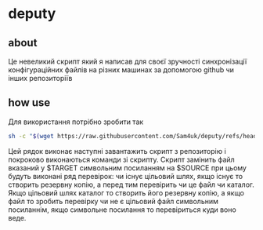 deputy
======

about
-----

Це невеликий скрипт який я написав для своєї зручності синхронізації конфігураційних файлів на
різних машинах за допомогою github чи інших репозиторіїв

how use
-------

Для використання потрібно зробити так
```zsh
sh -c "$(wget https://raw.githubusercontent.com/Sam4uk/deputy/refs/heads/master/deputy -O -)" --  $SOURCE $TARGET
```

Цей рядок виконає наступні завантажить скрипт з репозиторію і покроково виконаються команди зі скрипту. Скрипт замінить файл вказаний у $TARGET символьним посиланням на $SOURCE при цьому будуть виконані ряд перевірок: чи існує цільовий шлях, якщо існує то створить резервну копію, а перед тим перевірить чи це файл чи каталог. Якщо цільовий шлях каталог то створить його резервну копію, а якщо файл то зробить перевірку чи не є цільовий файл символьним посиланнім, якщо символьне посилання то перевіриться куди воно веде.  